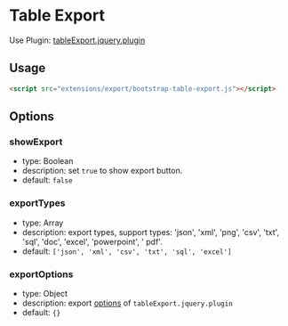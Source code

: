 # Table Export

Use Plugin: [tableExport.jquery.plugin](https://github.com/hhurz/tableExport.jquery.plugin)

## Usage

```html
<script src="extensions/export/bootstrap-table-export.js"></script>
```

## Options

### showExport

* type: Boolean
* description: set `true` to show export button.
* default: `false`

### exportTypes

* type: Array
* description: export types, support types: 'json', 'xml', 'png', 'csv', 'txt', 'sql', 'doc', 'excel', 'powerpoint', '
  pdf'.
* default: `['json', 'xml', 'csv', 'txt', 'sql', 'excel']`

### exportOptions

* type: Object
* description: export [options](https://github.com/hhurz/tableExport.jquery.plugin#options)
  of `tableExport.jquery.plugin`
* default: `{}`
